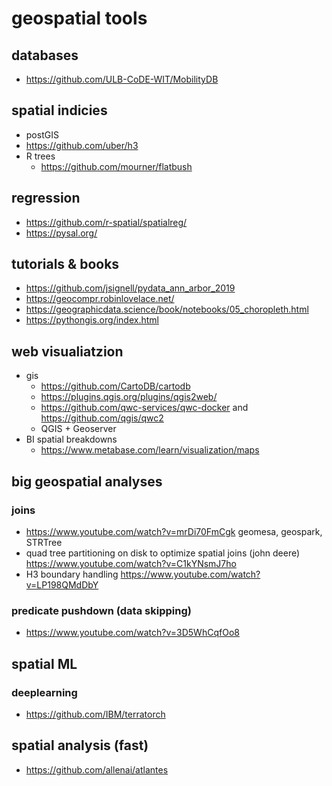 # geospatial tools

## databases

- https://github.com/ULB-CoDE-WIT/MobilityDB

## spatial indicies

- postGIS
- https://github.com/uber/h3
- R trees
  - https://github.com/mourner/flatbush

## regression
- https://github.com/r-spatial/spatialreg/
- https://pysal.org/

## tutorials & books

- https://github.com/jsignell/pydata_ann_arbor_2019
- https://geocompr.robinlovelace.net/
- https://geographicdata.science/book/notebooks/05_choropleth.html
- https://pythongis.org/index.html

## web visualiatzion

- gis
  - https://github.com/CartoDB/cartodb
  - https://plugins.qgis.org/plugins/qgis2web/
  - https://github.com/qwc-services/qwc-docker and https://github.com/qgis/qwc2
  - QGIS + Geoserver
- BI spatial breakdowns
  - https://www.metabase.com/learn/visualization/maps

## big geospatial analyses

### joins

- https://www.youtube.com/watch?v=mrDi70FmCgk geomesa, geospark, STRTree
- quad tree partitioning on disk to optimize spatial joins (john deere) https://www.youtube.com/watch?v=C1kYNsmJ7ho
- H3 boundary handling https://www.youtube.com/watch?v=LP198QMdDbY

### predicate pushdown (data skipping)

- https://www.youtube.com/watch?v=3D5WhCqfOo8

## spatial ML

### deeplearning

- https://github.com/IBM/terratorch

## spatial analysis (fast)

- https://github.com/allenai/atlantes
